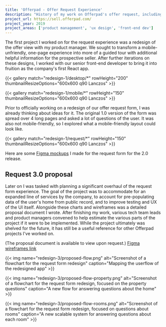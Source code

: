 ```yaml
---
title: 'Offerpad - Offer Request Experience'
description: "History of my work on Offerpad's offer request, including a substantial proposal for a completely new approach for the request form itself."
project_url: https://sell.offerpad.com/
project_year: 2019
project_areas: ['product management', 'ux design', 'front-end dev']
---
```


The first project I worked on for the request experience was a redesign of the offer view with my product manager. We sought to transform a mobile-unfriendly, one-page experience into more of a guided tour with additional helpful information for the prospective seller. After further iterations on these designs, I worked with our senior front-end developer to bring it into fruition as the company's first React app.

{{< gallery match="redesign-1/desktop/*" rowHeight="200" thumbnailResizeOptions="600x600 q90 Lanczos" >}}

{{< gallery match="redesign-1/mobile/*" rowHeight="150" thumbnailResizeOptions="600x600 q90 Lanczos" >}}

Prior to officially working on a redesign of our offer request form, I was already thinking about ideas for it. The original 1.0 version of the form was spread over 4 long pages and asked a lot of questions of the user. It was also not mobile-friendly, so I explored what a mobile-friendly layout could look like.

{{< gallery match="redesign-1/request/*" rowHeight="150" thumbnailResizeOptions="600x600 q90 Lanczos"  >}}

Here are some [Figma mockups](https://www.figma.com/file/myKOsbnzIRtzw4mCd9LTdN/Request-Form-Exploration-2?node-id=24%253A0) I made for the request form for the 2.0 release.

## Request 3.0 proposal

Later on I was tasked with planning a significant overhaul of the request form experience. The goal of the project was to accommodate for an expanded line of services by the company, to account for pre-populating data of the user's home from public record, and to improve testing and UX of the UI itself. Alongside these charts and wireframes was a detailed proposal document I wrote. After finishing my work, various tech team leads and product managers convened to help estimate the various parts of the project if it were to be implemented. While the project ultimately was shelved for the future, it has still be a useful reference for other Offerpad projects I've worked on.

(The proposal document is available to view upon request.) [Figma wireframes link](https://www.figma.com/file/dZ5Tm3NWAf8K36dDksZBNb/new-request-form?node-id=189%253A0)

{{< img name="redesign-3/proposed-flow.png" alt="Screenshot of a flowchart for the request form redesign" caption="Mapping the userflow of the redesigned app" >}}

{{< img name="redesign-3/proposed-flow-property.png" alt="Screenshot of a flowchart for the request form redesign, focused on the property questions" caption="A new flow for answering questions about the home" >}}

{{< img name="redesign-3/proposed-flow-rooms.png" alt="Screenshot of a flowchart for the request form redesign, focused on questions about rooms" caption="A new scalable system for answering questions about each room" >}}
